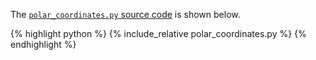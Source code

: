 The [`polar_coordinates.py` source code](polar_coordinates.py) is shown below.
<p></p>

{% highlight python %}
{% include_relative polar_coordinates.py %}
{% endhighlight %}
